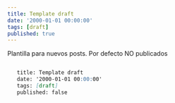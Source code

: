 ```yaml
---
title: Template draft
date: '2000-01-01 00:00:00'
tags: [draft]
published: true
---
```


Plantilla para nuevos posts. Por defecto NO publicados


 ``` markdown

	title: Template draft
	date: '2000-01-01 00:00:00'
	tags: [draft]
	published: false
	
 ```

